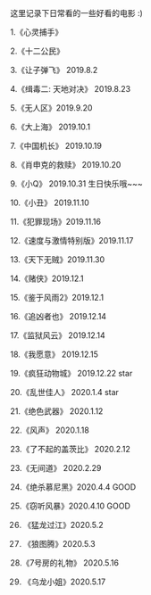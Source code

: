这里记录下日常看的一些好看的电影 :)


1.《心灵捕手》

2.《十二公民》

3.《让子弹飞》 2019.8.2 

4.《缉毒二: 天地对决》 2019.8.23

5.《无人区》2019.9.20

6.《大上海》 2019.10.1

7.《中国机长》 2019.10.19

8.《肖申克的救赎》 2019.10.20

9.《小Q》 2019.10.31 生日快乐哦~~~

10.《小丑》  2019.11.10

11.《犯罪现场》2019.11.16

12.《速度与激情特别版》2019.11.17

13.《天下无贼》2019.11.30

14.《赌侠》2019.12.1

15.《鉴于风雨2》2019.12.1

16.《追凶者也》 2019.12.14

17.《监狱风云》 2019.12.14

18.《我愿意》 2019.12.15

19.《疯狂动物城》 2019.12.22 star

20.《乱世佳人》 2020.1.4 star

21.《绝色武器》 2020.1.12 

22.《风声》 2020.1.18

23.《了不起的盖茨比》 2020.2.12

23.《无间道》 2020.2.29

24.《绝杀慕尼黑》2020.4.4 GOOD

25.《窃听风暴》2020.4.10 GOOD

26. 《猛龙过江》2020.5.2

27. 《狼图腾》2020.5.3

28.《7号房的礼物》 2020.5.16

29. 《乌龙小姐》2020.5.17

